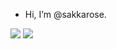 - Hi, I’m @sakkarose.

![](https://raw.githubusercontent.com/sakkarose/github-stats/master/generated/overview.svg#gh-light-mode-only)
![](https://raw.githubusercontent.com/sakkarose/github-stats/master/generated/languages.svg#gh-light-mode-only)

